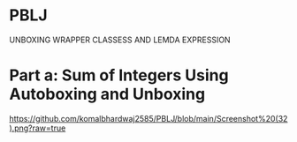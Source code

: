 # PBLJ
UNBOXING WRAPPER CLASSESS AND LEMDA EXPRESSION
# Part a: Sum of Integers Using Autoboxing and Unboxing
https://github.com/komalbhardwaj2585/PBLJ/blob/main/Screenshot%20(32).png?raw=true
